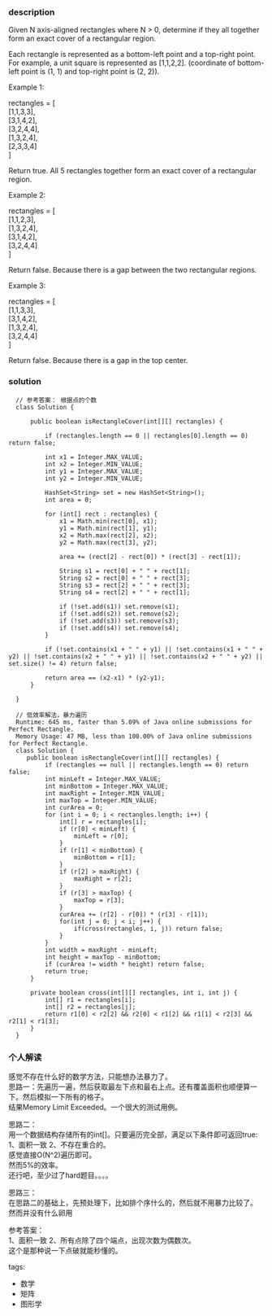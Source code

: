 ### description    
  Given N axis-aligned rectangles where N > 0, determine if they all together form an exact cover of a rectangular region.  
    
  Each rectangle is represented as a bottom-left point and a top-right point. For example, a unit square is represented as [1,1,2,2]. (coordinate of bottom-left point is (1, 1) and top-right point is (2, 2)).  
    
    
  Example 1:  
    
  rectangles = [  
    [1,1,3,3],  
    [3,1,4,2],  
    [3,2,4,4],  
    [1,3,2,4],  
    [2,3,3,4]  
  ]  
    
  Return true. All 5 rectangles together form an exact cover of a rectangular region.  
     
  Example 2:  
    
  rectangles = [  
    [1,1,2,3],  
    [1,3,2,4],  
    [3,1,4,2],  
    [3,2,4,4]  
  ]  
    
  Return false. Because there is a gap between the two rectangular regions.  
    
  Example 3:  
    
  rectangles = [  
    [1,1,3,3],  
    [3,1,4,2],  
    [1,3,2,4],  
    [3,2,4,4]  
  ]  
    
  Return false. Because there is a gap in the top center.  
### solution    
```    
  // 参考答案： 根据点的个数  
  class Solution {  
        
      public boolean isRectangleCover(int[][] rectangles) {  
    
          if (rectangles.length == 0 || rectangles[0].length == 0) return false;  
    
          int x1 = Integer.MAX_VALUE;  
          int x2 = Integer.MIN_VALUE;  
          int y1 = Integer.MAX_VALUE;  
          int y2 = Integer.MIN_VALUE;  
            
          HashSet<String> set = new HashSet<String>();  
          int area = 0;  
            
          for (int[] rect : rectangles) {  
              x1 = Math.min(rect[0], x1);  
              y1 = Math.min(rect[1], y1);  
              x2 = Math.max(rect[2], x2);  
              y2 = Math.max(rect[3], y2);  
                
              area += (rect[2] - rect[0]) * (rect[3] - rect[1]);  
                
              String s1 = rect[0] + " " + rect[1];  
              String s2 = rect[0] + " " + rect[3];  
              String s3 = rect[2] + " " + rect[3];  
              String s4 = rect[2] + " " + rect[1];  
                
              if (!set.add(s1)) set.remove(s1);  
              if (!set.add(s2)) set.remove(s2);  
              if (!set.add(s3)) set.remove(s3);  
              if (!set.add(s4)) set.remove(s4);  
          }  
            
          if (!set.contains(x1 + " " + y1) || !set.contains(x1 + " " + y2) || !set.contains(x2 + " " + y1) || !set.contains(x2 + " " + y2) || set.size() != 4) return false;  
            
          return area == (x2-x1) * (y2-y1);  
      }  
        
  }  
    
  // 低效率解法，暴力遍历  
  Runtime: 645 ms, faster than 5.09% of Java online submissions for Perfect Rectangle.  
  Memory Usage: 47 MB, less than 100.00% of Java online submissions for Perfect Rectangle.  
  class Solution {  
     public boolean isRectangleCover(int[][] rectangles) {  
          if (rectangles == null || rectangles.length == 0) return false;  
          int minLeft = Integer.MAX_VALUE;  
          int minBottom = Integer.MAX_VALUE;  
          int maxRight = Integer.MIN_VALUE;  
          int maxTop = Integer.MIN_VALUE;  
          int curArea = 0;  
          for (int i = 0; i < rectangles.length; i++) {  
              int[] r = rectangles[i];  
              if (r[0] < minLeft) {  
                  minLeft = r[0];  
              }  
              if (r[1] < minBottom) {  
                  minBottom = r[1];  
              }  
              if (r[2] > maxRight) {  
                  maxRight = r[2];  
              }  
              if (r[3] > maxTop) {  
                  maxTop = r[3];  
              }  
              curArea += (r[2] - r[0]) * (r[3] - r[1]);  
              for(int j = 0; j < i; j++) {  
                  if(cross(rectangles, i, j)) return false;  
              }  
          }  
          int width = maxRight - minLeft;  
          int height = maxTop - minBottom;  
          if (curArea != width * height) return false;  
          return true;  
      }  
    
      private boolean cross(int[][] rectangles, int i, int j) {  
          int[] r1 = rectangles[i];  
          int[] r2 = rectangles[j];  
          return r1[0] < r2[2] && r2[0] < r1[2] && r1[1] < r2[3] && r2[1] < r1[3];  
      }  
  }  
```    
    
### 个人解读    
  感觉不存在什么好的数学方法，只能想办法暴力了。  
  思路一：先遍历一遍，然后获取最左下点和最右上点。还有覆盖面积也顺便算一下。然后模拟一下所有的格子。  
  结果Memory Limit Exceeded。一个很大的测试用例。  
    
  思路二：  
  用一个数据结构存储所有的int[]。只要遍历完全部，满足以下条件即可返回true:  
  1、面积一致 2、不存在重合的。  
  感觉直接O(N^2)遍历即可。  
  然而5%的效率。  
  还行吧，至少过了hard题目。。。。  
    
  思路三：  
  在思路二的基础上，先预处理下，比如排个序什么的，然后就不用暴力比较了。  
  然而并没有什么卵用  
    
  参考答案：  
   1、面积一致 2、所有点除了四个端点，出现次数为偶数次。  
   这个是那种说一下点破就能秒懂的。  
    
tags:    
  -  数学  
  -  矩阵  
  -  图形学  
